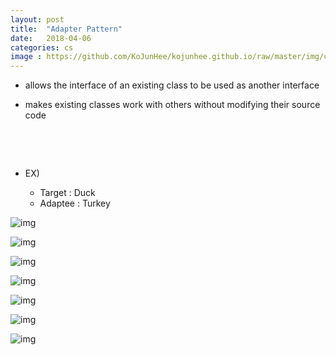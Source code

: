 ```yaml
---
layout: post
title:  "Adapter Pattern"
date:   2018-04-06
categories: cs
image : https://github.com/KoJunHee/kojunhee.github.io/raw/master/img/cs_img.jpg
---
```




- allows the interface of an existing class to be used as another interface

- makes existing classes work with others without modifying their source code

  ​

  ​

- EX) 

  - Target : Duck
  - Adaptee : Turkey

![img](https://github.com/KoJunHee/kojunhee.github.io/raw/master/img/duck.png)

![img](https://github.com/KoJunHee/kojunhee.github.io/raw/master/img/11111.png)

![img](https://github.com/KoJunHee/kojunhee.github.io/raw/master/img/22222.png)

![img](https://github.com/KoJunHee/kojunhee.github.io/raw/master/img/33333.png)

![img](https://github.com/KoJunHee/kojunhee.github.io/raw/master/img/44444.png)

![img](https://github.com/KoJunHee/kojunhee.github.io/raw/master/img/55555.png)

![img](https://github.com/KoJunHee/kojunhee.github.io/raw/master/img/66666.png)













